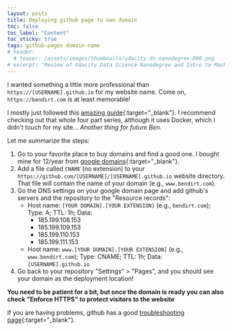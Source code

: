 ```yaml
---
layout: posts
title: Deploying github page to own domain
toc: false
toc_label: "Content"
toc_sticky: true
tags: github-pages domain-name
# header:
  # teaser: /assets/images/thumbnails/udacity-ds-nanodegree-800.png
# excerpt: "Review of Udacity Data Science Nanodegree and Intro to Machine Learning Nanodegree"
---
```


I wanted something a little more professional than `https://[USERNAME].github.io` for my website name. Come on, `https://bendirt.com` is at least memorable!

I mostly just followed this [amazing guide](https://www.cross-validated.com/Personal-website-with-Minimal-Mistakes-Jekyll-Theme-HOWTO-Part-III/){:target="_blank"}. I recommend checking out that whole four part series, although it uses Docker, which I didn't touch for my site... *Another thing for future Ben*.

Let me summarize the steps:

  1. Go to your favorite place to buy domains and find a good one. I bought mine for 12/year from [google domains](https://domains.google/){:target="_blank"}.
  1. Add a file called `CNAME` (no extension) to your `https://github.com/[USERNAME]/[USERNAME].github.io` website directory. That file will contain the name of your domain (e.g., `www.bendirt.com`).
  1. Go the DNS settings on your google domain page and add github's servers and the repository to the "Resource records":
      - Host name: `[YOUR DOMAIN].[YOUR EXTENSION]` (e.g., `bendirt.com`); Type: A; TTL: 1h; Data:
        - 185.199.108.153
        - 185.199.109.153
        - 185.199.110.153
        - 185.199.111.153
      - Host name: `www.[YOUR DOMAIN].[YOUR EXTENSION]` (e.g., `www.bendirt.com`); Type: CNAME; TTL: 1h; Data: `[USERNAME].github.io`
  1. Go back to your repository "Settings" > "Pages", and you should see your domain as the deployment location! 

**You need to be patient for a bit, but once the domain is ready you can also check "Enforce HTTPS" to protect visitors to the website**

If you are having problems, github has a good [troubleshooting page](https://docs.github.com/en/pages/configuring-a-custom-domain-for-your-github-pages-site/troubleshooting-custom-domains-and-github-pages){:target="_blank"}.
